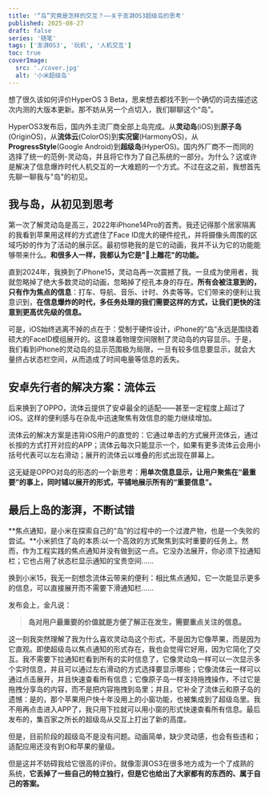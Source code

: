 ```yaml
---
title: '“岛”究竟是怎样的交互？——关于澎湃OS3超级岛的思考'
published: 2025-08-27
draft: false
series: '随笔'
tags: ['澎湃OS3', '玩机', '人机交互']
toc: true
coverImage:
  src: './cover.jpg'
  alt: '小米超级岛'
---
```


想了很久该如何评价HyperOS 3 Beta，思来想去都找不到一个确切的词去描述这次内测的大版本更新。那不妨从另一个点切入，我们聊聊这个“岛”。

HyperOS3发布后，国内外主流厂商全部上岛完成。从**灵动岛**(iOS)到**原子岛**(OriginOS)，从**流体云**(ColorOS)到**实况窗**(HarmonyOS)，从**ProgressStyle**(Google Android)到**超级岛**(HyperOS)。国内外厂商不一而同的选择了统一的范例-灵动岛，并且将它作为了自己系统的一部分。为什么？这或许是解决了信息爆炸时代人机交互的一大难题的一个方式。不过在这之前，我想首先先聊一聊我与"岛"的初见。

## 我与岛，从初见到思考

第一次了解灵动岛是高三，2022年iPhone14Pro的首秀。我还记得那个居家隔离的我看到苹果用这样的方式遮住了Face ID庞大的硬件挖孔，并将摄像头周围的区域巧妙的作为了活动的展示区。最初惊艳我的是它的动画，我并不认为它的功能能够带来什么。**和很多人一样，我都认为它是"💩上雕花"的功能。**

直到2024年，我换到了iPhone15，灵动岛再一次震撼了我。一旦成为使用者，我就忽略掉了绝大多数灵动的动画，忽略掉了挖孔本身的存在。**所有会被注意到的，只有作为焦点的信息**：打车、导航、音乐、计时、外卖等等。它们带来的便利让我意识到，**在信息爆炸的时代，多任务处理的我们需要这样的方式，让我们更快的注意到更高优先级的信息。**

可是，iOS始终逃离不掉的点在于：受制于硬件设计，iPhone的“岛”永远是围绕着硕大的FaceID模组展开的。这意味着物理空间限制了灵动岛的内容显示。于是，我们看到iPhone的灵动岛的显示范围极为局限，一旦有较多信息要显示，就会大量挤占状态栏空间，从而造成了时间电量等信息的丢失。

## 安卓先行者的解决方案：流体云

后来换到了OPPO，流体云提供了安卓最全的适配——甚至一定程度上超过了iOS。这样的便利感与在杂乱中迅速聚焦有效信息的能力继续增加。

流体云的解决方案是违背iOS用户的直觉的：它通过单击的方式展开流体云，通过长按的方式打开对应的APP；流体云每次只能显示一个，如果有更多流体云会用小括号代表可以左右滑动；展开的流体云以堆叠的形式出现在屏幕上。

这无疑是OPPO对岛的形态的一个新思考：**用单次信息显示，让用户聚焦在“最重要”的事上，同时辅以展开的形式，平铺地展示所有的“重要信息”。**

## 最后上岛的澎湃，不断试错

**焦点通知，是小米在探索自己的“岛”的过程中的一个过渡产物，也是一个失败的尝试。**小米抓住了岛的本质:以一个高效的方式聚焦到实时重要的任务上。然而，作为工程实践的焦点通知并没有做到这一点。它没办法展开，你必须下拉通知栏；它也占用了状态栏显示通知的宝贵空间......

换到小米15，我无一刻想念流体云带来的便利：相比焦点通知，它一次能显示更多的信息，可以直接展开而不需要下滑通知栏......

发布会上，金凡说：

> **岛对用户最重要的价值就是方便了解正在发生，需要重点关注的信息。**

这一刻我突然理解了我为什么喜欢灵动岛这个形式，不是因为它像苹果，而是因为它直观。即使超级岛以焦点通知的形式存在，我也会觉得它好用，因为它简化了交互。我不需要下拉通知栏看到所有的实时信息了，它像灵动岛一样可以一次显示多个实时信息，并且可以通过左右滑动的方式选择要显示哪些；它像流体云一样可以通过点击展开，并且快速查看所有信息；它像原子岛一样支持拖拽操作，不过它是拖拽分享岛的内容，而不是把内容拖拽到岛里；并且，它补全了流体云和原子岛的遗憾：是的，那个苹果用户快十年没用上的小窗功能，也被集成到了超级岛里。我不用再点击进入APP了，我只用下拉就可以用小窗的形式快速查看所有信息。最后发布的，集百家之所长的超级岛从交互上打出了新的高度。

但是，目前阶段的超级岛不是没有问题。动画简单，缺少灵动感，也会有些违和；适配应用还没有到O和苹果的量级。

但是这并不妨碍我给它很高的评价。就像澎湃OS3在很多地方成为一个了成熟的系统，**它丢掉了一些自己的特立独行，但是它也给出了大家都有的东西的、属于自己的答案。**